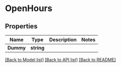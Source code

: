 # OpenHours

## Properties

Name | Type | Description | Notes
------------ | ------------- | ------------- | -------------
**Dummy** | **string** |  | 

[[Back to Model list]](../README.md#documentation-for-models) [[Back to API list]](../README.md#documentation-for-api-endpoints) [[Back to README]](../README.md)


